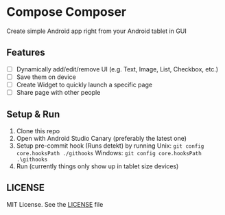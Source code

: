 # Compose Composer

Create simple Android app right from your Android tablet in GUI

## Features

- [ ] Dynamically add/edit/remove UI (e.g. Text, Image, List, Checkbox, etc.)
- [ ] Save them on device
- [ ] Create Widget to quickly launch a specific page
- [ ] Share page with other people

## Setup & Run

1. Clone this repo
1. Open with Android Studio Canary (preferably the latest one)
1. Setup pre-commit hook (Runs detekt) by running 
   Unix: `git config core.hooksPath ./githooks`
   Windows: `git config core.hooksPath .\githooks`
1. Run (currently things only show up in tablet size devices)

## LICENSE

MIT License. See the [LICENSE](LICENSE) file